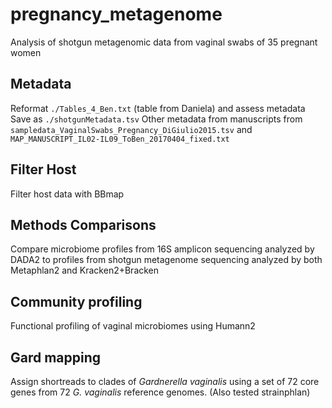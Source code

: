 # pregnancy_metagenome
Analysis of shotgun metagenomic data from vaginal swabs of 35 pregnant women 

## Metadata
Reformat `./Tables_4_Ben.txt` (table from Daniela) and assess metadata
Save as `./shotgunMetadata.tsv`
Other metadata from manuscripts from `sampledata_VaginalSwabs_Pregnancy_DiGiulio2015.tsv` and `MAP_MANUSCRIPT_IL02-IL09_ToBen_20170404_fixed.txt`

## Filter Host
Filter host data with BBmap

## Methods Comparisons
Compare microbiome profiles from 16S amplicon sequencing analyzed by DADA2 to profiles from shotgun metagenome sequencing analyzed by both Metaphlan2 and Kracken2+Bracken

## Community profiling
Functional profiling of vaginal microbiomes using Humann2

## Gard mapping
Assign shortreads to clades of *Gardnerella vaginalis* using a set of 72 core genes from 72 *G. vaginalis* reference genomes. (Also tested strainphlan)
